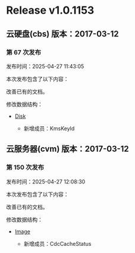 # Release v1.0.1153

## 云硬盘(cbs) 版本：2017-03-12

### 第 67 次发布

发布时间：2025-04-27 11:43:05

本次发布包含了以下内容：

改善已有的文档。

修改数据结构：

* [Disk](https://cloud.tencent.com/document/api/362/15669#Disk)

	* 新增成员：KmsKeyId




## 云服务器(cvm) 版本：2017-03-12

### 第 150 次发布

发布时间：2025-04-27 12:08:30

本次发布包含了以下内容：

改善已有的文档。

修改数据结构：

* [Image](https://cloud.tencent.com/document/api/213/15753#Image)

	* 新增成员：CdcCacheStatus




